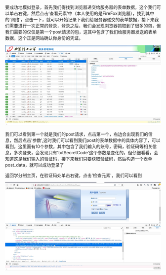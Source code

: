 要成功地模拟登录，首先我们得找到浏览器递交给服务器的表单数据，这个我们可以单击右键，然后点击‘查看元素’中（本人使用的是FireFox浏览器），找到其中的‘网络’，点击一下，就可以开始记录下我们给服务器递交的表单数据，接下来我们需要进行一次正常的登录，登录之后，我们会发现浏览器抓取到了很多的包，但我们需要的仅仅是第一个post请求的包，这其中包含了我们给服务器发送的表单数据，这个正是网站确认你身份的凭证。

![image](https://github.com/kingdowliu/SpiderLoginXaut/blob/master/IMG_20180618_001821.JPG)

我们可以看到第一个就是我们的post请求，点击第一个，右边会出现我们的信息，然后点击'参数',这时我们可以看到我们post的表单数据中的具体内容了，可以看到，这里面有10个参数，其中包含了我们输入的账号，密码，验证码等相关信息，多次登录，会发现只有'txtSecretCode'这个参数是变化的，但仔细看看，会知道这是我们输入的验证码，接下来我们只要获取验证码，然后构造一个表单post_data，就可以成功登录了

返回学分制主页，在验证码处单击右键，点击'检查元素'，我们可以看到

![image](https://github.com/kingdowliu/SpiderLoginXaut/blob/master/IMG_20180617_233854.JPG)


